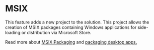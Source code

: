 # MSIX

This feature adds a new project to the solution. This project allows the creation of MSIX packages containing Windows applications for side-loading or distribution via Microsoft Store.

Read more about [MSIX Packaging](https://aka.ms/msix) and [packaging desktop apps.](https://docs.microsoft.com/windows/msix/desktop/desktop-to-uwp-packaging-dot-net)
